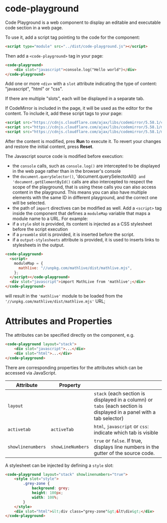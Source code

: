 # code-playground

Code Playground is a web component to display an editable and executable code
section in a web page.

To use it, add a script tag pointing to the code for the component:

```html
<script type="module" src="../dist/code-playground.js"></script>
```

Then add a `<code-playground>` tag in your page:

```html
<code-playground>
    <div slot="javascript">console.log("Hello world")</div>
</code-playground>
```

Add one or more `<div>` with a `slot` attribute indicating the type of content:
"javascript", "html" or "css".

If there are multiple "slots", each will be displayed in a separate tab.

If CodeMirror is included in the page, it will be used as the editor
for the content. To include it, add these script tags to your page:

```html
<script src="https://cdnjs.cloudflare.com/ajax/libs/codemirror/5.58.1/codemirror.min.js"></script>
<script src="https://cdnjs.cloudflare.com/ajax/libs/codemirror/5.58.1/mode/javascript/javascript.min.js"></script>
<script src="https://cdnjs.cloudflare.com/ajax/libs/codemirror/5.58.1/mode/xml/xml.min.js"></script>
```

After the content is modified, pres **Run** to execute it.
To revert your changes and restore the initial content, press **Reset**.

The Javascript source code is modified before execution:

-   the `console` calls, such as `console.log()` are intercepted to be displayed
    in the web page rather than in the browser's console
-   the `document.querySelector()`, 'document.querySelectorAll()` and 'document.getElementById()`
    calls are also intercepted to respect the scope of the playground, that is
    using these calls you can also access content in the playground. This means you
    can also have multiple elements with the same ID in different playground, and
    the correct one will be selected.
-   the path of `import` directives can be modified as well. Add a `<script>` tag
    inside the component that defines a `moduleMap` variable that maps a module
    name to a URL. For example:
-   if a `style` slot is provided, its content is injected as a CSS stylesheet
    before the script execution
-   if a `preamble` slot is provided, it is inserted before the script.
-   if a `output-stylesheets` attribute is provided, it is used to inserts
    links to stylesheets in the output.

```html
<code-playground>
  <script>
    moduleMap = {
      mathlive: "//unpkg.com/mathlive/dist/mathlive.mjs",
    };
  </script></code-playground>
  <div slot="javascript">import MathLive from 'mathlive';</div>
</code-playground>
```

will result in the `'mathlive'` module to be loaded from the
`'//unpkg.com/mathlive/dist/mathlive.mjs'` URL;

# Attributes and Properties

The attributes can be specified directly on the component, e.g.

```html
<code-playground layout="stack">
    <div slot="javascript">...</div>
    <div slot="html">...</div>
</code-playground>
```

There are corresponding properties for the attributes which can be
accessed via JavaScript.

| Attribute         | Property          |                                                                                                                      |
| ----------------- | ----------------- | -------------------------------------------------------------------------------------------------------------------- |
| `layout`          |                   | `stack` (each section is displayed in a column) or `tabs` (each section is displayed in a panel with a tab selector) |
| `activetab`       | `activeTab`       | `html`, `javascript` or `css`: indicate which tab is visible                                                         |
| `showlinenumbers` | `showLineNumbers` | `true` or `false`. If true, displays line numbers in the gutter of the source code.                                  |

A stylesheet can be injected by defining a `style` slot:

```html
<code-playground layout="stack" showlinenumbers="true">
    <style slot="style">
        .grey-zone {
            background: grey;
            height: 100px;
            width: 100%;
        }
    </style>
    <div slot="html">&lt;div class="grey-zone"&gt;&lt\div&gt;</div>
</code-playground>
```
